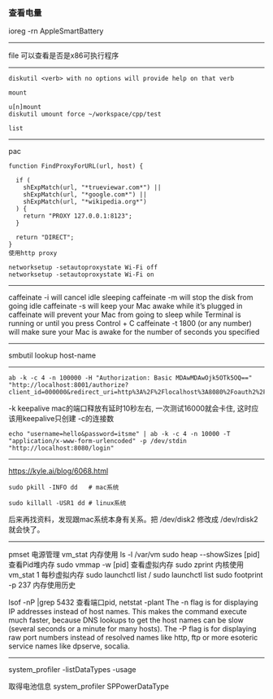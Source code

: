 ### 查看电量
ioreg -rn AppleSmartBattery

---
file  可以查看是否是x86可执行程序

---

```
diskutil <verb> with no options will provide help on that verb

mount

u[n]mount 
diskutil umount force ~/workspace/cpp/test

list
```

---
pac
```
function FindProxyForURL(url, host) {

  if (
    shExpMatch(url, "*trueviewar.com*") ||
    shExpMatch(url, "*google.com*") ||
    shExpMatch(url, "*wikipedia.org*")
  ) {
    return "PROXY 127.0.0.1:8123";
  }

  return "DIRECT";
}
使用http proxy

networksetup -setautoproxystate Wi-Fi off 
networksetup -setautoproxystate Wi-Fi on 
```

---
caffeinate -i will cancel idle sleeping
caffeinate -m will stop the disk from going idle
caffeinate -s will keep your Mac awake while it’s plugged in
caffeinate will prevent your Mac from going to sleep while Terminal is running or until you press Control + C
caffeinate -t 1800 (or any number) will make sure your Mac is awake for the number of seconds you specified

---
smbutil lookup host-name

---
```
ab -k -c 4 -n 100000 -H "Authorization: Basic MDAwMDAwOjk5OTk5OQ==" "http://localhost:8001/authorize?client_id=000000&redirect_uri=http%3A%2F%2Flocalhost%3A8080%2Foauth2%2FgetToken&response_type=code&state=222"
```

-k keepalive  mac的端口释放有延时10秒左右, 一次测试16000就会卡住, 这时应该用keepalive只创建 -c的连接数


```
echo "username=hello&password=itsme" | ab -k -c 4 -n 10000 -T "application/x-www-form-urlencoded" -p /dev/stdin "http://localhost:8080/login"
```

---
https://kyle.ai/blog/6068.html
```
sudo pkill -INFO dd   # mac系统

sudo killall -USR1 dd # linux系统

```

后来再找资料，发现跟mac系统本身有关系。把 /dev/disk2 修改成 /dev/rdisk2 就会快了。

---
pmset 电源管理
vm_stat 内存使用
ls -l /var/vm
sudo heap --showSizes [pid] 查看Pid堆内存
sudo vmmap -w [pid] 查看虚拟内存
 sudo zprint 内核使用
vm_stat 1 每秒虚拟内存
 sudo launchctl list / sudo launchctl list 
sudo footprint -p 237 内存使用历史

lsof -nP |grep 5432 查看端口pid, netstat -plant
The -n flag is for displaying IP addresses instead of host names. This makes the command execute much faster, because DNS lookups to get the host names can be slow (several seconds or a minute for many hosts).
The -P flag is for displaying raw port numbers instead of resolved names like http, ftp or more esoteric service names like dpserve, socalia.

----
system_profiler
 -listDataTypes
 -usage

取得电池信息
 system_profiler SPPowerDataType
